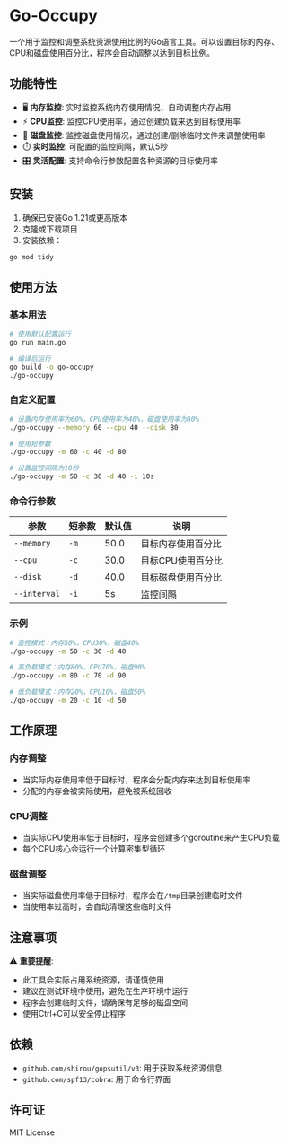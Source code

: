 # Go-Occupy

一个用于监控和调整系统资源使用比例的Go语言工具。可以设置目标的内存、CPU和磁盘使用百分比，程序会自动调整以达到目标比例。

## 功能特性

- 🖥️ **内存监控**: 实时监控系统内存使用情况，自动调整内存占用
- ⚡ **CPU监控**: 监控CPU使用率，通过创建负载来达到目标使用率
- 💾 **磁盘监控**: 监控磁盘使用情况，通过创建/删除临时文件来调整使用率
- ⏱️ **实时监控**: 可配置的监控间隔，默认5秒
- 🎛️ **灵活配置**: 支持命令行参数配置各种资源的目标使用率

## 安装

1. 确保已安装Go 1.21或更高版本
2. 克隆或下载项目
3. 安装依赖：

```bash
go mod tidy
```

## 使用方法

### 基本用法

```bash
# 使用默认配置运行
go run main.go

# 编译后运行
go build -o go-occupy
./go-occupy
```

### 自定义配置

```bash
# 设置内存使用率为60%，CPU使用率为40%，磁盘使用率为80%
./go-occupy --memory 60 --cpu 40 --disk 80

# 使用短参数
./go-occupy -m 60 -c 40 -d 80

# 设置监控间隔为10秒
./go-occupy -m 50 -c 30 -d 40 -i 10s
```

### 命令行参数

| 参数 | 短参数 | 默认值 | 说明 |
|------|--------|--------|------|
| `--memory` | `-m` | 50.0 | 目标内存使用百分比 |
| `--cpu` | `-c` | 30.0 | 目标CPU使用百分比 |
| `--disk` | `-d` | 40.0 | 目标磁盘使用百分比 |
| `--interval` | `-i` | 5s | 监控间隔 |

### 示例

```bash
# 监控模式：内存50%，CPU30%，磁盘40%
./go-occupy -m 50 -c 30 -d 40

# 高负载模式：内存80%，CPU70%，磁盘90%
./go-occupy -m 80 -c 70 -d 90

# 低负载模式：内存20%，CPU10%，磁盘50%
./go-occupy -m 20 -c 10 -d 50
```

## 工作原理

### 内存调整
- 当实际内存使用率低于目标时，程序会分配内存来达到目标使用率
- 分配的内存会被实际使用，避免被系统回收

### CPU调整
- 当实际CPU使用率低于目标时，程序会创建多个goroutine来产生CPU负载
- 每个CPU核心会运行一个计算密集型循环

### 磁盘调整
- 当实际磁盘使用率低于目标时，程序会在`/tmp`目录创建临时文件
- 当使用率过高时，会自动清理这些临时文件

## 注意事项

⚠️ **重要提醒**:
- 此工具会实际占用系统资源，请谨慎使用
- 建议在测试环境中使用，避免在生产环境中运行
- 程序会创建临时文件，请确保有足够的磁盘空间
- 使用Ctrl+C可以安全停止程序

## 依赖

- `github.com/shirou/gopsutil/v3`: 用于获取系统资源信息
- `github.com/spf13/cobra`: 用于命令行界面

## 许可证

MIT License 